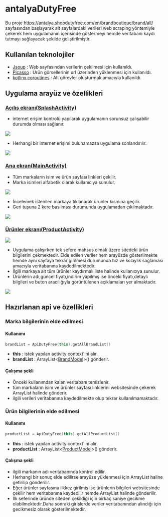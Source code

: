 # antalyaDutyFree
Bu proje https://antalya.shopdutyfree.com/en/brandboutique/brand/all/ sayfasından başlayarak alt sayfalardaki verileri web scraping yöntemiyle çekerek hem uygulamanın içerisinde göstermeyi hemde veritabanı kaydı tutmayı sağlayacak şekilde geliştirilmiştir.

## Kullanılan teknolojiler
- [Jsoup](https://jsoup.org/) : Web sayfasından verilerin çekilmesi için kullanıldı.
- [Picasso](https://square.github.io/picasso/) : Ürün görsellerinin url üzerinden yüklenmesi için kullanıldı.
- [kotlinx.coroutines](https://github.com/Kotlin/kotlinx.coroutines) : Alt görevler oluşturmak amacıyla kullanıldı.

## Uygulama arayüz ve özellikleri

### [Açılış ekranı(SplashActivity)](app/src/main/java/com/hvk/antalyadutyfree/SplashActivity.kt)
- internet erişim kontrolü yapılarak uygulamanın sorunsuz çalışabilir durumda olması sağlanır.

![](ss/1.png)

- Herhangi bir internet erişimi bulunamazsa uygulama sonlandırılır.

![](ss/2.png)

### [Ana ekran(MainActivity)](app/src/main/java/com/hvk/antalyadutyfree/MainActivity.kt)
- Tüm markaların isim ve ürün sayfası linkleri çekilir.
- Marka isimleri alfabetik olarak kullanıcıya sunulur.

![](ss/3.png)

- İncelemek istenilen markaya tıklanarak ürünler kısmına geçilir.
- Geri tuşuna 2 kere basılması durumunda uygulamadan çıkılmaktadır.

![](ss/4.png)

### [Ürünler ekranı(ProductActivity)](app/src/main/java/com/hvk/antalyadutyfree/ProductActivity.kt)

![](ss/5.png)

- Uygulama çalışırken tek sefere mahsus olmak üzere sitedeki ürün bilgilerini çekmektedir. Elde edilen veriler hem arayüzde gösterilmekte hemde aynı sayfaya tekrar girilmesi durumunda hız ve kolaylık sağlaması amacıyla veritabanına kaydedilmektedir.
- İlgili markaya ait tüm ürünler kaydırmalı liste halinde kullanıcıya sunulur.
- Ürünlerin adı,güncel fiyatı,indirim yapılmış ise önceki fiyatı,detaylı bilgileri ve buton aracılığıyla görüntülenen açıklamaları yer almaktadır.

![](ss/6.png)

## Hazırlanan api ve özellikleri

### Marka bilgilerinin elde edilmesi
#### Kullanımı

````kotlin
brandList = ApiDutyFree(this).getAllBrandList()
````

- **this** : istek yapılan activity context'ini alır.
- **brandList** : ArrayList<[BrandModel](app/src/main/java/api/models/BrandModel.kt)>() gönderir.
#### Çalışma şekli
- Önceki kullanımdan kalan veritabanı temizlenir.
- tüm markaların isim ve ürünler sayfası linklerini websitesinde çekerek ArrayList halinde gönderir.
- ilgili verileri veritabanına kaydedilmekte olup tekrar kullanılmamaktadır.

### Ürün bilgilerinin elde edilmesi
#### Kullanımı

```kotlin
productList = ApiDutyFree(this).getAllProductList()
```

- **this** : istek yapılan activity context'ini alır.
- **productList** : ArrayList<[ProductModel](app/src/main/java/api/models/ProductModel.kt)>() gönderir.
#### Çalışma şekli
- ilgili markanın adı veritabanında kontrol edilir.
- Herhangi bir sonuç elde edilirse arayüze yüklenmesi için ArrayList haline getirilip gönderilir.
- Eğer ürünler sayfasına ilkkez girilmiş ise ürünlerin bilgileri websitesinde çekilir hem veritabanına kaydedilir hemde ArrayList halinde gönderilir.
- İlk seferinde üründe siteden çekildiği için birkaç saniye gecikme olabilmektedir.Daha sonraki girişlerde veriler veritabanından alındığı için gecikmesiz olarak gösterilmektedir.